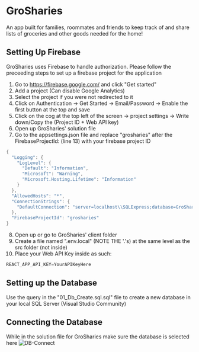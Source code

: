 # GroSharies
An app built for families, roommates and friends to keep track of and share lists of groceries and other goods needed for the home!

## Setting Up Firebase
GroSharies uses Firebase to handle authorization. Please follow the preceeding steps to set up a firebase project for the application
1. Go to https://firebase.google.com/ and click "Get started"
2. Add a project (Can disable Google Analytics)
3. Select the project if you were not redirected to it
4. Click on Authentication -> Get Started -> Email/Password -> Enable the first button at the top and save
5. Click on the cog at the top left of the screen -> project settings -> Write down/Copy the (Project ID + Web API key)
6. Open up GroSharies' solution file 
7. Go to the appsettings.json file and replace "grosharies" after the FirebaseProjectId: (line 13) with your firebase project ID
```csharp
{
  "Logging": {
    "LogLevel": {
      "Default": "Information",
      "Microsoft": "Warning",
      "Microsoft.Hosting.Lifetime": "Information"
    }
  },
  "AllowedHosts": "*",
  "ConnectionStrings": {
    "DefaultConnection": "server=localhost\\SQLExpress;database=GroSharies;integrated security=true;"
  },
  "FirebaseProjectId": "grosharies"
}
```
8. Open up or go to GroSharies' client folder
9. Create a file named ".env.local" (NOTE THE '.'s) at the same level as the src folder (not inside)
10. Place your Web API Key inside as such: 
```javascript
REACT_APP_API_KEY=YourAPIKeyHere
```

## Setting up the Database
Use the query in the "01_Db_Create.sql.sql" file to create a new database in your local SQL Server (Visual Studio Community)

## Connecting the Database
While in the solution file for GroSharies make sure the database is selected here
![DB-Connect](https://user-images.githubusercontent.com/69012106/118148128-e406f800-b3d5-11eb-9cb1-26af6e2e2eb8.png)
